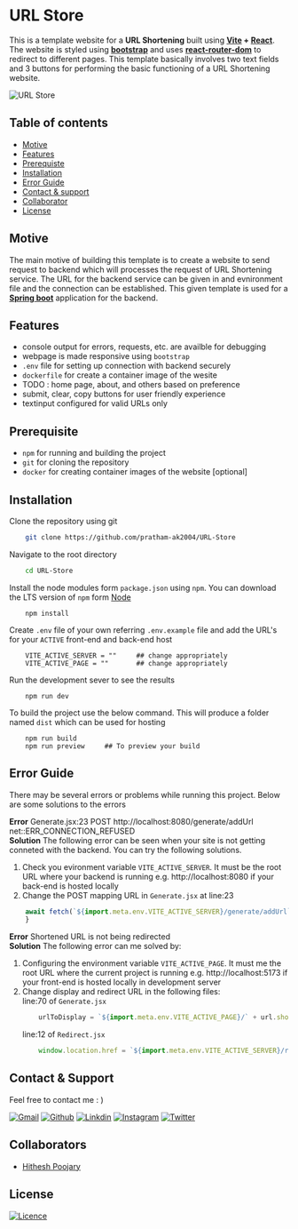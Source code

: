 # URL Store

This is a template website for a <b>URL Shortening</b> built using <b>[Vite](https://vitejs.dev/) + [React](https://react.dev/)</b>. The website is styled using <b>[bootstrap](https://getbootstrap.com/)</b> and uses <b>[react-router-dom](https://www.npmjs.com/package/react-router-dom)</b> to redirect to different pages. This template basically involves two text fields and 3 buttons for performing the basic functioning of a URL Shortening website.

![URL Store](https://github.com/pratham-ak2004/URL-Store/assets/124170443/04fd34fe-2a84-4a22-a91d-640bf3bc561e)

## Table of contents

- [Motive](#motive)
- [Features](#features)
- [Prerequiste](#prerequisite)
- [Installation](#installation)
- [Error Guide](#error-guide)
- [Contact & support](#contact--support)
- [Collaborator](#collaborators)
- [License](#license)

## Motive

The main motive of building this template is to create a website to send request to backend which will processes the request of URL Shortening service. The URL for the backend service can be given in and evnironment file and the connection can be established. This given template is used for a <b>[Spring boot](https://spring.io/projects/spring-boot)</b> application for the backend.

## Features

- console output for errors, requests, etc. are availble for debugging
- webpage is made responsive using `bootstrap`
- `.env` file for setting up connection with backend securely
- `dockerfile` for create a container image of the wesite
- TODO : home page, about, and others based on preference
- submit, clear, copy buttons for user friendly experience
- textinput configured for valid URLs only

## Prerequisite

- `npm` for running and building the project
- `git` for cloning the repository
- `docker` for creating container images of the website [optional]

## Installation

Clone the repository using git
```bash
    git clone https://github.com/pratham-ak2004/URL-Store
```
Navigate to the root directory
```bash
    cd URL-Store
```
Install the node modules form `package.json` using `npm`. You can download the LTS version of `npm` form [Node](https://nodejs.org/en)

```node
    npm install
```
Create `.env` file of your own referring `.env.example` file and add the URL's for your `ACTIVE` front-end and back-end host
```env
    VITE_ACTIVE_SERVER = ""     ## change appropriately
    VITE_ACTIVE_PAGE = ""       ## change appropriately
```
Run the development sever to see the results
```node
    npm run dev
```
To build the project use the below command. This will produce a folder named `dist` which can be used for hosting
```node
    npm run build
    npm run preview     ## To preview your build
```

## Error Guide

There may be several errors or problems while running this project. Below are some solutions to the errors

<b>Error</b> Generate.jsx:23 POST http://localhost:8080/generate/addUrl net::ERR_CONNECTION_REFUSED<br>
<b>Solution</b> The following error can be seen when your site is not getting conneted with the backend. You can try the following solutions.

1. Check you evironment variable `VITE_ACTIVE_SERVER`. It must be the root URL where your backend is running e.g. http://localhost:8080 if your back-end is hosted locally
2. Change the POST mapping URL in `Generate.jsx` at line:23
```jsx
    await fetch(`${import.meta.env.VITE_ACTIVE_SERVER}/generate/addUrl`, { //tobe configured
    }
```

<b>Error</b> Shortened URL is not being redirected<br>
<b>Solution</b> The following error can me solved by:

1. Configuring the environment variable `VITE_ACTIVE_PAGE`. It must me the root URL where the current project is running e.g. http://localhost:5173 if your front-end is hosted locally in development server
2. Change display and redirect URL in the following files:<br>
    line:70 of `Generate.jsx`
    ```jsx
        urlToDisplay = `${import.meta.env.VITE_ACTIVE_PAGE}/` + url.shortUrl; //tobe configured
    ```
    line:12 of `Redirect.jsx`
    ```jsx
        window.location.href = `${import.meta.env.VITE_ACTIVE_SERVER}/redirect/${target}`; //tobe configured
    ```

## Contact & Support

Feel free to contact me : )

[![Gmail](https://img.shields.io/badge/Gmail-EA4335.svg?style=for-the-badge&logo=Gmail&logoColor=white)](pratham20442@gmail.com)
[![Github](https://img.shields.io/badge/GitHub-181717.svg?style=for-the-badge&logo=GitHub&logoColor=white)](https://github.com/pratham-ak2004)
[![Linkdin](https://img.shields.io/badge/LinkedIn-0A66C2.svg?style=for-the-badge&logo=LinkedIn&logoColor=white)](https://www.linkedin.com/in/pratham-a-kadekar-8397a7249/)
[![Instagram](https://img.shields.io/badge/Instagram-E4405F.svg?style=for-the-badge&logo=Instagram&logoColor=white)](https://www.instagram.com/pratham_ak2004)
[![Twitter](https://img.shields.io/badge/Twitter-1D9BF0.svg?style=for-the-badge&logo=Twitter&logoColor=white)](https://twitter.com/a_kadekar1010)

## Collaborators

- [Hithesh Poojary](https://github.com/HitheshPoojary187)

## License

[![Licence](https://img.shields.io/github/license/Ileriayo/markdown-badges?style=for-the-badge)](./LICENSE)
